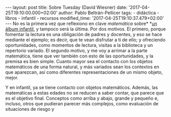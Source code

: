 --- layout: post title: Sobre Tuesday (David Wiesner) date:
'2017-04-25T19:10:00.000+02:00' author: Pablo Beltrán-Pellicer tags: -
didáctica - libros - infantil - recursos modified\_time:
'2017-04-25T19:10:37.479+02:00' --- No es la primera vez que reflexiono
en clave *matemática* sobre* *[un álbum
infantil](http://tierradenumeros.blogspot.com.es/2014/12/contar-y-dias-de-la-semana-con-una.html),
y tampoco será la última. Por dos motivos. El primero, porque fomentar
la lectura es una obligación de padres y docentes, y eso se hace
mediante el ejemplo; es decir, que te vean disfrutar a ti de ello; y
ofreciendo oportunidades, como momentos de lectura, visitas a la
biblioteca y un repertorio variado. El segundo motivo, y me voy a
arrimar a la parte matemática, tiene que ver también con esto de las
oportunidades, y la premisa es bien simple. Cuanto mayor sea el contacto
con los objetos matemáticos de una forma natural, y más variados sean
los contextos en que aparezcan, así como diferentes representaciones de
un mismo objeto, mejor.  
  
Y en infantil, ya se tiene contacto con objetos matemáticos. Además, las
matemáticas a estas edades no se reducen a saber contar, que parece que
es el objetivo final. Conceptos como arriba y abajo, grande y pequeño e,
incluso, otros que pudieran parecer más complejos, como evaluación de
situaciones de riesgo y
